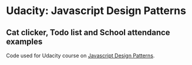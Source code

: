 # Udacity: Javascript Design Patterns
## Cat clicker, Todo list and School attendance examples

Code used for Udacity course on <a href="https://www.udacity.com/course/javascript-design-patterns--ud989">Javascript Design Patterns</a>.